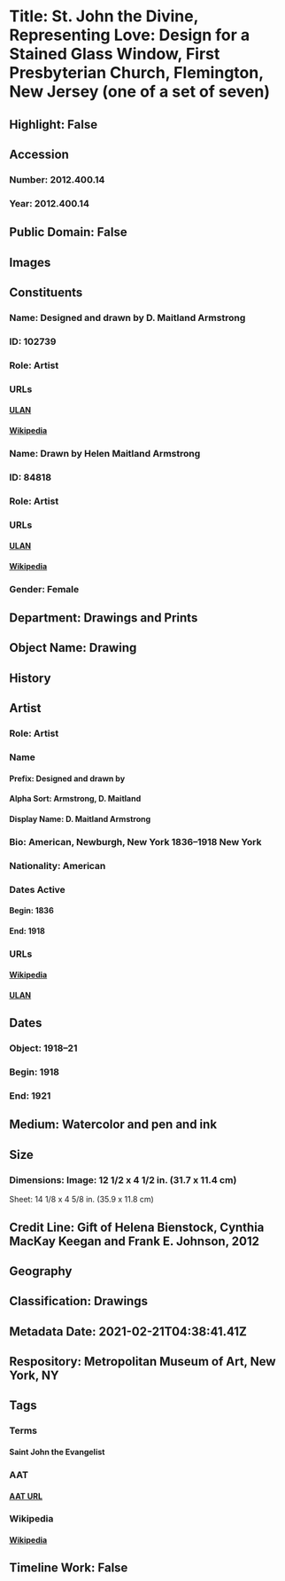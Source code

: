 # Title: St. John the Divine, Representing Love: Design for a Stained Glass Window, First Presbyterian Church, Flemington, New Jersey (one of a set of seven)
## Highlight: False
## Accession
### Number: 2012.400.14
### Year: 2012.400.14
## Public Domain: False
## Images
## Constituents
### Name: Designed and drawn by D. Maitland Armstrong
### ID: 102739
### Role: Artist
### URLs
#### [ULAN](http://vocab.getty.edu/page/ulan/500002573)
#### [Wikipedia](https://www.wikidata.org/wiki/Q17308757)
### Name: Drawn by Helen Maitland Armstrong
### ID: 84818
### Role: Artist
### URLs
#### [ULAN](http://vocab.getty.edu/page/ulan/500099312)
#### [Wikipedia](https://www.wikidata.org/wiki/Q21531710)
### Gender: Female
## Department: Drawings and Prints
## Object Name: Drawing
## History
## Artist
### Role: Artist
### Name
#### Prefix: Designed and drawn by
#### Alpha Sort: Armstrong, D. Maitland
#### Display Name: D. Maitland Armstrong
### Bio: American, Newburgh, New York 1836–1918 New York
### Nationality: American
### Dates Active
#### Begin: 1836
#### End: 1918
### URLs
#### [Wikipedia](https://www.wikidata.org/wiki/Q17308757)
#### [ULAN](http://vocab.getty.edu/page/ulan/500002573)
## Dates
### Object: 1918–21
### Begin: 1918
### End: 1921
## Medium: Watercolor and pen and ink
## Size
### Dimensions: Image: 12 1/2 x 4 1/2 in. (31.7 x 11.4 cm)
Sheet: 14 1/8 x 4 5/8 in. (35.9 x 11.8 cm)
## Credit Line: Gift of Helena Bienstock, Cynthia MacKay Keegan and Frank E. Johnson, 2012
## Geography
## Classification: Drawings
## Metadata Date: 2021-02-21T04:38:41.41Z
## Respository: Metropolitan Museum of Art, New York, NY
## Tags
### Terms
#### Saint John the Evangelist
### AAT
#### [AAT URL](http://vocab.getty.edu/page/ia/901001171)
### Wikipedia
#### [Wikipedia]()
## Timeline Work: False